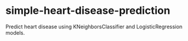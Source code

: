 # simple-heart-disease-prediction
Predict heart disease using KNeighborsClassifier and LogisticRegression models.
